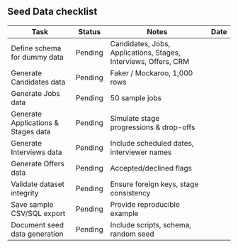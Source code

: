 ## Seed Data checklist

| Task                                | Status  | Notes                                                           | Date |
| ----------------------------------- | ------- | --------------------------------------------------------------- | ---- |
| Define schema for dummy data        | Pending | Candidates, Jobs, Applications, Stages, Interviews, Offers, CRM |      |
| Generate Candidates data            | Pending | Faker / Mockaroo, 1,000 rows                                    |      |
| Generate Jobs data                  | Pending | 50 sample jobs                                                  |      |
| Generate Applications & Stages data | Pending | Simulate stage progressions & drop-offs                         |      |
| Generate Interviews data            | Pending | Include scheduled dates, interviewer names                      |      |
| Generate Offers data                | Pending | Accepted/declined flags                                         |      |
| Validate dataset integrity          | Pending | Ensure foreign keys, stage consistency                          |      |
| Save sample CSV/SQL export          | Pending | Provide reproducible example                                    |      |
| Document seed data generation       | Pending | Include scripts, schema, random seed                            |      |
